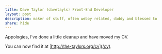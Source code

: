 ```yaml
---
title: Dave Taylor (davetayls) Front-End Developer
layout: post
description: maker of stuff, often webby related, daddy and blessed to have a wife that makes lots of cakes mmmm
share: hide
---
```


Appologies, I've done a little cleanup and have moved my CV.

You can now find it at [http://the-taylors.org/cv](/cv).
